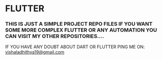 # FLUTTER
### THIS IS JUST A SIMPLE PROJECT REPO FILES IF YOU WANT SOME MORE COMPLEX FLUTTER OR ANY AUTOMATION YOU CAN VISIT MY OTHER REPOSITORIES....


IF  YOU HAVE ANY DOUBT ABOUT DART OR FLUTTER PING ME ON:
     vishaladhithya19@gmail.com
